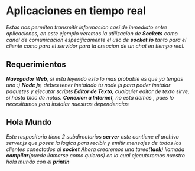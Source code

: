 # Aplicaciones en tiempo real 

_Estas nos permiten transmitir informacion casi de inmediato entre aplicaciones, en este ejemplo veremos la utilizacion de **Sockets** como canal de comunicacion especificamente el uso de **socket.io** tanto para el cliente como para el servidor para la creacion de un chat en tiempo real._

## Requerimientos
_**Navegador Web**, si esta leyendo esto lo mas probable es que ya tengas uno :)_
_**Node js**, debes tener instalado tu node js para poder instalar paquetes y ejecutar scripts_
_**Editor de Texto**, cualquier editor de texto sirve, si hasta bloc de notas._
_**Conexion a Internet**, no esta demas , pues lo necesitamos para instalar nuestras dependencias_

## Hola Mundo
_Este respositorio tiene 2 subdirectorios **server** este contiene el archivo server.js que posee la logica para recibir y emitir mensajes de todos los clientes conectados al **socket** Ahora crearemos una tarea(**task**) llamada **compilar**(puede llamarse como quieras) en la cual ejecutaremos nuestro hola mundo con el **println**_